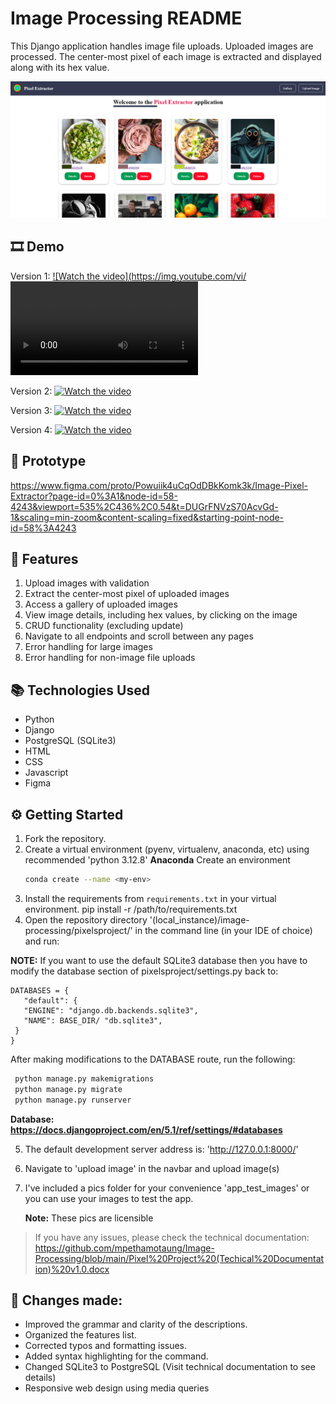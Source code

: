 # Image Processing README

This Django application handles image file uploads. Uploaded images are processed. The center-most pixel of each image is extracted and displayed along with its hex value.

![image alt](https://github.com/mpethamotaung/Image-Processing/blob/0ae575db153d1a3a3fbdab61d73e8b071259f211/Pixel%20Extractor.png)

## 🎞️ Demo
Version 1: 
[![Watch the video](https://img.youtube.com/vi/<VIDEO ID>/maxresdefault.jpg)](https://youtu.be/7NSZMfKlYF0) 

Version 2: 
[![Watch the video](https://i.sstatic.net/Vp2cE.png)](https://youtu.be/4zb0mOofng4) 

Version 3: 
[![Watch the video](https://i.sstatic.net/Vp2cE.png)](https://youtu.be/8K48kR6JFoI) 

Version 4: 
[![Watch the video](https://i.sstatic.net/Vp2cE.png)](https://youtu.be/nrqR6qGgQpc)

## 🦾 Prototype
https://www.figma.com/proto/Powuiik4uCqOdDBkKomk3k/Image-Pixel-Extractor?page-id=0%3A1&node-id=58-4243&viewport=535%2C436%2C0.54&t=DUGrFNVzS70AcvGd-1&scaling=min-zoom&content-scaling=fixed&starting-point-node-id=58%3A4243

## 🔬 Features
1. Upload images with validation
2. Extract the center-most pixel of uploaded images
3. Access a gallery of uploaded images
4. View image details, including hex values, by clicking on the image
5. CRUD functionality (excluding update)
6. Navigate to all endpoints and scroll between any pages
7. Error handling for large images
8. Error handling for non-image file uploads

## 📚 Technologies Used
* Python
* Django
* PostgreSQL (SQLite3)
* HTML
* CSS
* Javascript
* Figma

## ⚙ Getting Started
1. Fork the repository.
2. Create a virtual environment (pyenv, virtualenv, anaconda, etc) using recommended 'python 3.12.8'
  **Anaconda**
   Create an environment
     ```sh
     conda create --name <my-env>

3. Install the requirements from `requirements.txt` in your virtual environment.
   pip install -r /path/to/requirements.txt
4. Open the repository directory '(local_instance)/image-processing/pixelsproject/' in the command line (in your IDE of choice) and run:
  
  **NOTE:** If you want to use the default SQLite3 database then you have to modify the database section of pixelsproject/settings.py back to:
  ```console
  DATABASES = {
     "default": {
     "ENGINE": "django.db.backends.sqlite3",
     "NAME": BASE_DIR/ "db.sqlite3",
   }
  }
  ```
  After making modifications to the DATABASE route, run the following:
  ```sh
   python manage.py makemigrations
   python manage.py migrate
   python manage.py runserver
   ```


**Database: https://docs.djangoproject.com/en/5.1/ref/settings/#databases**

5. The default development server address is:  'http://127.0.0.1:8000/'
6. Navigate to 'upload image' in the navbar and upload image(s)
7. I've included a pics folder for your convenience 'app_test_images' or you can use your images to test the app.
   
   **Note:** These pics are licensible 
   
> If you have any issues, please check the technical documentation: https://github.com/mpethamotaung/Image-Processing/blob/main/Pixel%20Project%20(Techical%20Documentation)%20v1.0.docx

## 🔎 Changes made:
- Improved the grammar and clarity of the descriptions.
- Organized the features list.
- Corrected typos and formatting issues.
- Added syntax highlighting for the command.
- Changed SQLite3 to PostgreSQL (Visit technical documentation to see details)
- Responsive web design using media queries
